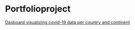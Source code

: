 # Portfolioproject

[Dasboard visualizing covid-19 data per country and continent](https://public.tableau.com/app/profile/wahomekungu/viz/CovidDashboard_16715735994310/Dashboard2?publish=yes)

